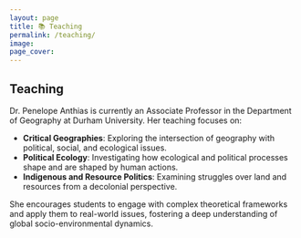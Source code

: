 ```yaml
---
layout: page
title: 📚 Teaching
permalink: /teaching/
image:
page_cover:
---
```



## Teaching

Dr. Penelope Anthias is currently an Associate Professor in the Department of Geography at Durham University. Her teaching focuses on:

- **Critical Geographies**: Exploring the intersection of geography with political, social, and ecological issues.
- **Political Ecology**: Investigating how ecological and political processes shape and are shaped by human actions.
- **Indigenous and Resource Politics**: Examining struggles over land and resources from a decolonial perspective.

She encourages students to engage with complex theoretical frameworks and apply them to real-world issues, fostering a deep understanding of global socio-environmental dynamics.
